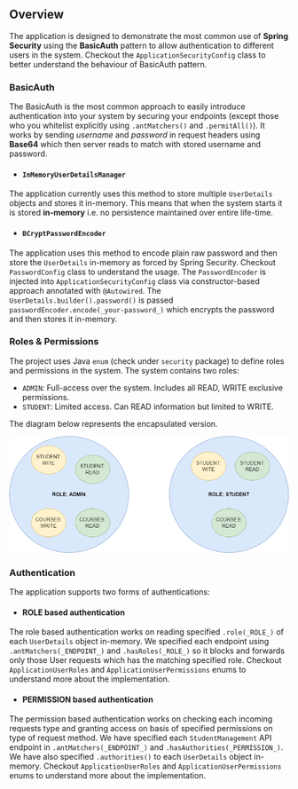 ## Overview
The application is designed to demonstrate the most common use of **Spring Security** using the **BasicAuth** pattern to allow authentication to different users in the system. Checkout the `ApplicationSecurityConfig` class to better understand the behaviour of BasicAuth pattern.

### BasicAuth
The BasicAuth is the most common approach to easily introduce authentication into your system by securing your endpoints (except those who you whitelist explicitly using `.antMatchers()` and `.permitAll()`). It works by sending _username_ and _password_ in request headers using **Base64** which then server reads to match with stored username and password.

* #### `InMemoryUserDetailsManager`
The application currently uses this method to store multiple `UserDetails` objects and stores it in-memory. This means that when the system starts it is stored **in-memory** i.e. no persistence maintained over entire life-time.

* #### `BCryptPasswordEncoder`
The application uses this method to encode plain raw password and then store the `UserDetails` in-memory as forced by Spring Security. Checkout `PasswordConfig` class to understand the usage. The `PasswordEncoder` is injected into `ApplicationSecurityConfig` class via constructor-based approach annotated with `@Autowired`. The `UserDetails.builder().password()` is passed `passwordEncoder.encode(_your-password_)` which encrypts the password and then stores it in-memory.

### Roles & Permissions
The project uses Java `enum` (check under `security` package) to define roles and permissions in the system. The system contains two roles:
* `ADMIN`: Full-access over the system. Includes all READ, WRITE exclusive permissions.
* `STUDENT`: Limited access. Can READ information but limited to WRITE.

The diagram below represents the encapsulated version.

![](misc/roles_permissions.png)

### Authentication
The application supports two forms of authentications:

* #### ROLE based authentication
The role based authentication works on reading specified `.role(_ROLE_)` of each `UserDetails` object in-memory. We specified each endpoint using `.antMatchers(_ENDPOINT_)` and `.hasRoles(_ROLE_)` so it blocks and forwards only those User requests which has the matching specified role. Checkout `ApplicationUserRoles` and `ApplicationUserPermissions` enums to understand more about the implementation.

* #### PERMISSION based authentication
The permission based authentication works on checking each incoming requests type and granting access on basis of specified permissions on type of request method. We have specified each `StudentManagement` API endpoint in `.antMatchers(_ENDPOINT_)` and `.hasAuthorities(_PERMISSION_)`. We have also specified `.authorities()` to each `UserDetails` object in-memory. Checkout `ApplicationUserRoles` and `ApplicationUserPermissions` enums to understand more about the implementation.